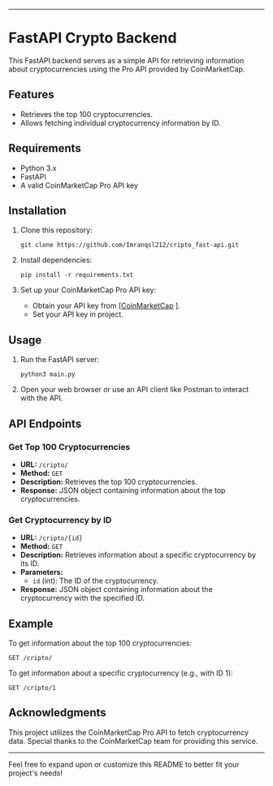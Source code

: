 

---

# FastAPI Crypto Backend

This FastAPI backend serves as a simple API for retrieving information about cryptocurrencies using the Pro API provided by CoinMarketCap.

## Features

- Retrieves the top 100 cryptocurrencies.
- Allows fetching individual cryptocurrency information by ID.

## Requirements

- Python 3.x
- FastAPI
- A valid CoinMarketCap Pro API key 

## Installation

1. Clone this repository:

    ```
    git clone https://github.com/Imranqsl212/cripto_fast-api.git
    ```

2. Install dependencies:

    ```
    pip install -r requirements.txt
    ```

3. Set up your CoinMarketCap Pro API key:
   
    - Obtain your API key from [[CoinMarketCap](https://coinmarketcap.com/) ].
    - Set your API key in project.

## Usage

1. Run the FastAPI server:

    ```
    python3 main.py
    ```

2. Open your web browser or use an API client like Postman to interact with the API.

## API Endpoints

### Get Top 100 Cryptocurrencies

- **URL:** `/cripto/`
- **Method:** `GET`
- **Description:** Retrieves the top 100 cryptocurrencies.
- **Response:** JSON object containing information about the top cryptocurrencies.

### Get Cryptocurrency by ID

- **URL:** `/cripto/{id}`
- **Method:** `GET`
- **Description:** Retrieves information about a specific cryptocurrency by its ID.
- **Parameters:**
    - `id` (int): The ID of the cryptocurrency.
- **Response:** JSON object containing information about the cryptocurrency with the specified ID.

## Example

To get information about the top 100 cryptocurrencies:

```
GET /cripto/
```

To get information about a specific cryptocurrency (e.g., with ID 1):

```
GET /cripto/1
```

## Acknowledgments

This project utilizes the CoinMarketCap Pro API to fetch cryptocurrency data. Special thanks to the CoinMarketCap team for providing this service.

---

Feel free to expand upon or customize this README to better fit your project's needs!
